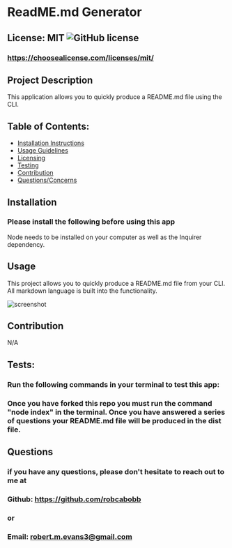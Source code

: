 
# ReadME.md Generator

## License: MIT  ![GitHub license](https://img.shields.io/github/license/Naereen/StrapDown.js.svg)
### https://choosealicense.com/licenses/mit/

## Project Description
This application allows you to quickly produce a README.md file using the CLI.

## Table of Contents:
 - [Installation Instructions](#installation)
 - [Usage Guidelines](#usage)
 - [Licensing](#license)
 - [Testing](#tests)
 - [Contribution](#contribution)
 - [Questions/Concerns](#questions)

 ## Installation
 ### Please install the following before using this app
Node needs to be installed on your computer as well as the Inquirer dependency.

## Usage
This project allows you to quickly produce a README.md file from your CLI. All markdown language is built into the functionality.

![screenshot]()


## Contribution
N/A

## Tests:
### Run the following commands in your terminal to test this app:
### Once you have forked this repo you must run the command "node index" in the terminal. Once you have answered a series of questions your README.md file will be produced in the dist file.


## Questions
### if you have any questions, please don't hesitate to reach out to me at
### Github: https://github.com/robcabobb
### or
### Email: robert.m.evans3@gmail.com